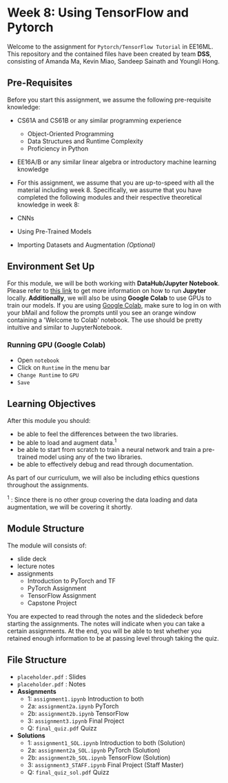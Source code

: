 # Week 8: Using TensorFlow and Pytorch

Welcome to the assignment for `Pytorch/TensorFlow Tutorial` in EE16ML.
This repository and the contained files have been created by team **DSS**, consisting of Amanda Ma, Kevin Miao, Sandeep Sainath and Youngli Hong.

## Pre-Requisites

Before you start this assignment, we assume the following pre-requisite knowledge:

- CS61A and CS61B or any similar programming experience
  - Object-Oriented Programming
  - Data Structures and Runtime Complexity
  - Proficiency in Python

- EE16A/B or any similar linear algebra or introductory machine learning knowledge

- For this assignment, we assume that you are up-to-speed with all the material including week 8.
Specifically, we assume that you have completed the following modules and their respective theoretical knowledge in week 8:
- CNNs
- Using Pre-Trained Models
- Importing Datasets and Augmentation *(Optional)*

## Environment Set Up

For this module, we will be both working with **DataHub/Jupyter Notebook**. Please refer to [this link](https://jupyter.org/install) to get more information on how to run **Jupyter** locally.
**Additionally**, we will also be using **Google Colab** to use GPUs to train our models. If you are using [Google Colab](https://colab.research.google.com/notebooks/intro.ipynb#recent=true), make sure to log in on with your bMail and follow the prompts until you see an orange window containing a 'Welcome to Colab' notebook. The use should be pretty intuitive and similar to JupyterNotebook.

### Running GPU (Google Colab)

- Open `notebook`
- Click on `Runtime` in the menu bar
- `Change Runtime` to `GPU`
- `Save`

## Learning Objectives

After this module you should:

- be able to feel the differences between the two libraries.
- be able to load and augment data.<sup>1</sup>
- be able to start from scratch to train a neural network and train a pre-trained model using any of the two libraries.
- be able to effectively debug and read through documentation.

As part of our curriculum, we will also be including ethics questions throughout the assignments.

<sup>1</sup> : Since there is no other group covering the data loading and data augmentation, we will be covering it shortly.

## Module Structure

The module will consists of:
- slide deck
- lecture notes
- assignments
  - Introduction to PyTorch and TF
  - PyTorch Assignment
  - TensorFlow Assignment
  - Capstone Project

You are expected to read through the notes and the slidedeck before starting the assignments. The notes will indicate when you can take a certain assignments.
At the end, you will be able to test whether you retained enough information to be at passing level through taking the quiz.

## File Structure

- `placeholder.pdf` : Slides
- `placeholder.pdf` : Notes
- **Assignments**
  - 1: `assignment1.ipynb` Introduction to both
  - 2a: `assignment2a.ipynb` PyTorch
  - 2b: `assignment2b.ipynb` TensorFlow
  - 3: `assignment3.ipynb` Final Project
  - Q: `final_quiz.pdf` Quizz
- **Solutions**
  - 1: `assignment1_SOL.ipynb` Introduction to both (Solution)
  - 2a: `assignment2a_SOL.ipynb` PyTorch (Solution)
  - 2b: `assignment2b_SOL.ipynb` TensorFlow (Solution)
  - 3: `assignment3_STAFF.ipynb` Final Project (Staff Master)
  - Q: `final_quiz_sol.pdf` Quizz

